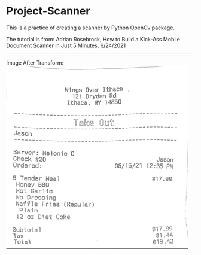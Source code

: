 # Project-Scanner

This is a practice of creating a scanner by Python OpenCv package.

The tutorial is from: Adrian Rosebrock, How to Build a Kick-Ass Mobile Document Scanner in Just 5 Minutes, 6/24/2021

----------------------------------------------------------------------------------------------------------

Image After Transform:
![alt text](https://github.com/Jasonya/Project-Scanner/blob/main/Scanner/images/Screen%20Shot%202021-06-24%20at%2016.02.21.png)
